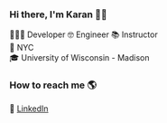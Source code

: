 ### Hi there, I'm Karan 👋🏽

🧑🏽‍💻        Developer 🤓 Engineer 📚 Instructor <br>
🗽        NYC <br>
🎓        University of Wisconsin - Madison

### How to reach me 🌎

🔗 [LinkedIn](https://linkedin.com/in/karanaditya993) <br>

<!-- ![Top Languages](https://github-readme-stats.vercel.app/api/top-langs/?username=karanaditya993&layout=compact&theme=prussian&hide_border=true) -->

<!-- ![My GitHub Stats](https://github-readme-stats.vercel.app/api?username=karanaditya993&show_icons=true&hide_border=true&hide=stars&count_private=true&theme=prussian) -->

<!-- Get your github stats [here](https://github.com/anuraghazra/github-readme-stats) -->
